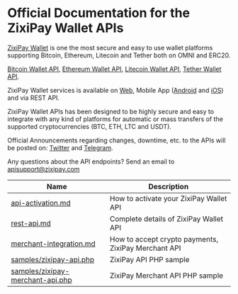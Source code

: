 # Official Documentation for the ZixiPay Wallet APIs

[ZixiPay Wallet](https://zixipay.com/) is one the most secure and easy to use wallet platforms supporting Bitcoin, Ethereum, Litecoin and Tether both on OMNI and ERC20.

[Bitcoin Wallet API](https://zixipay.com/), [Ethereum Wallet API](https://zixipay.com/), [Litecoin Wallet API](https://zixipay.com/), [Tether Wallet API](https://zixipay.com/).

ZixiPay Wallet services is available on [Web](https://zixipay.com/), Mobile App ([Android](https://play.google.com/store/apps/details?id=com.zixipay.wallet) and [iOS](https://apps.apple.com/us/app/zixipay-btc-eth-ltc-usdt/id1492139262)) and via REST API.

ZixiPay Wallet APIs has been designed to be highly secure and easy to integrate with any kind of platforms for automatic or mass transfers of the supported cryptocurrencies (BTC, ETH, LTC and USDT).

Official Announcements regarding changes, downtime, etc. to the APIs will be posted on: [Twitter](https://twitter.com/zixipay) and [Telegram](https://t.me/zixipay).

Any questions about the API endpoints? Send an email to apisupport@zixipay.com

Name | Description
------------ | ------------
[api-activation.md](./api-activation.md) | How to activate your ZixiPay Wallet API
[rest-api.md](./rest-api.md) |Complete details of ZixiPay Wallet API
[merchant-integration.md](./merchant.md) | How to accept crypto payments, ZixiPay Merchant API
[samples/zixipay-api.php](./samples/zixipay-api.php)|ZixiPay API PHP sample
[samples/zixipay-merchant-api.php](./samples/zixipay-merchant-api.php)|ZixiPay Merchant API PHP sample
